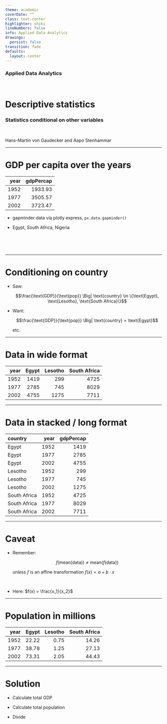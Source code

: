 ```yaml
---
theme: academic
coverDate: ""
class: text-center
highlighter: shiki
lineNumbers: false
info: Applied Data Analytics
drawings:
  persist: false
transition: fade
defaults:
  layout: center
---
```


### Applied Data Analytics

<br/>

# Descriptive statistics

### Statistics conditional on other variables

<br/>


Hans-Martin von Gaudecker and Aapo Stenhammar

---

# GDP per capita over the years

<div class="grid grid-cols-2 gap-4">
<div>

|   year |   gdpPercap |
|-------:|------------:|
|   1952 |     1933.93 |
|   1977 |     3505.57 |
|   2002 |     3723.47 |

</div>
<div>


- gapminder data via plotly express, `px.data.gapminder()`

- Egypt, South Africa, Nigeria

<br/>
<br/>
<br/>
</div>
</div>

---

# Conditioning on country

- Saw:

  $$\frac{\text{GDP}}{\text{pop}} \Big| \text{country} \in \{\text{Egypt}, \text{Lesotho}, \text{South Africa}\}$$

- Want:

  $$\frac{\text{GDP}}{\text{pop}} \Big| \text{country} = \text{Egypt}$$

  etc.


---

# Data in wide format

|   year |   Egypt |   Lesotho |   South Africa |
|-------:|--------:|----------:|---------------:|
|   1952 |    1419 |       299 |           4725 |
|   1977 |    2785 |       745 |           8029 |
|   2002 |    4755 |      1275 |           7711 |

---

# Data in stacked / long format

| country      |   year |   gdpPercap |
|:-------------|-------:|------------:|
| Egypt        |   1952 |        1419 |
| Egypt        |   1977 |        2785 |
| Egypt        |   2002 |        4755 |
| Lesotho      |   1952 |         299 |
| Lesotho      |   1977 |         745 |
| Lesotho      |   2002 |        1275 |
| South Africa |   1952 |        4725 |
| South Africa |   1977 |        8029 |
| South Africa |   2002 |        7711 |

---

# Caveat

- Remember:

  $$
  f(\text{mean}(\text{data})) \neq \text{mean}(f(\text{data}))
  $$

  unless $f$ is an affine transformation $f(x) = a + b \cdot x$

<br/>

- Here: $f(x) = \frac{x_1}{x_2}$


---

# Population in millions

|   year |   Egypt |   Lesotho |   South Africa |
|-------:|--------:|----------:|---------------:|
|   1952 |   22.22 |      0.75 |          14.26 |
|   1977 |   38.78 |      1.25 |          27.13 |
|   2002 |   73.31 |      2.05 |          44.43 |

---

# Solution

- Calculate total GDP

- Calculate total population

- Divide
